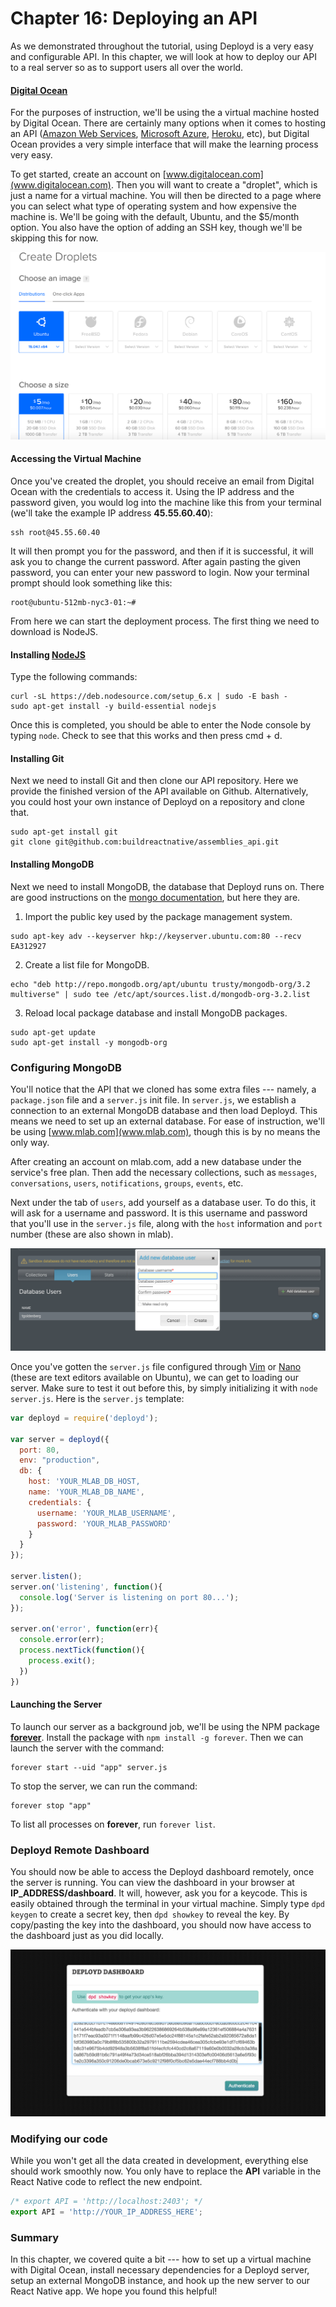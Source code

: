 # Chapter 16: Deploying an API

As we demonstrated throughout the tutorial, using Deployd is a very easy and configurable API. In this chapter, we will look at how to deploy our API to a real server so as to support users all over the world.

#### [Digital Ocean](www.digitalocean.com)
For the purposes of instruction, we'll be using the a virtual machine hosted by Digital Ocean. There are certainly many options when it comes to hosting an API ([Amazon Web Services](https://aws.amazon.com/), [Microsoft Azure](https://azure.microsoft.com/en-us/), [Heroku](https://www.heroku.com/), etc), but Digital Ocean provides a very simple interface that will make the learning process very easy.

To get started, create an account on [www.digitalocean.com](www.digitalocean.com). Then you will want to create a "droplet", which is just a name for a virtual machine. You will then be directed to a page where you can select what type of operating system and how expensive the machine is. We'll be going with the default, Ubuntu, and the $5/month option. You also have the option of adding an SSH key, though we'll be skipping this for now.

![do](/images/chapter-17/digitalocean_screen_shot.png)

#### Accessing the Virtual Machine
Once you've created the droplet, you should receive an email from Digital Ocean with the credentials to access it. Using the IP address and the password given, you would log into the machine like this from your terminal (we'll take the example IP address **45.55.60.40**):
```
ssh root@45.55.60.40
```
It will then prompt you for the password, and then if it is successful, it will ask you to change the current password. After again pasting the given password, you can enter your new password to login. Now your terminal prompt should look something like this:
```
root@ubuntu-512mb-nyc3-01:~#
```

From here we can start the deployment process. The first thing we need to download is NodeJS. 

#### Installing [NodeJS](https://nodejs.org/en/download/package-manager/)

Type the following commands:
```
curl -sL https://deb.nodesource.com/setup_6.x | sudo -E bash -
sudo apt-get install -y build-essential nodejs
```
Once this is completed, you should be able to enter the Node console by typing `node`. Check to see that this works and then press cmd + d.

#### Installing Git

Next we need to install Git and then clone our API repository. Here we provide the finished version of the API available on Github. Alternatively, you could host your own instance of Deployd on a repository and clone that.
```
sudo apt-get install git 
git clone git@github.com:buildreactnative/assemblies_api.git
```

#### Installing MongoDB

Next we need to install MongoDB, the database that Deployd runs on. There are good instructions on the [mongo documentation](https://docs.mongodb.com/manual/tutorial/install-mongodb-on-ubuntu/), but here they are.

1. 	Import the public key used by the package management system.
```
sudo apt-key adv --keyserver hkp://keyserver.ubuntu.com:80 --recv EA312927
```
2. 	Create a list file for MongoDB.
```
echo "deb http://repo.mongodb.org/apt/ubuntu trusty/mongodb-org/3.2 multiverse" | sudo tee /etc/apt/sources.list.d/mongodb-org-3.2.list
```
3. 	Reload local package database and install MongoDB packages.
```
sudo apt-get update
sudo apt-get install -y mongodb-org
```

### Configuring MongoDB

You'll notice that the API that we cloned has some extra files --- namely, a `package.json` file and a `server.js` init file. In `server.js`, we establish a connection to an external MongoDB database and then load Deployd. This means we need to set up an external database. For ease of instruction, we'll be using [www.mlab.com](www.mlab.com), though this is by no means the only way.

After creating an account on mlab.com, add a new database under the service's free plan. Then add the necessary collections, such as `messages`, `conversations`, `users`, `notifications`, `groups`, `events`, etc. 

Next under the tab of `users`, add yourself as a database user. To do this, it will ask for a username and password. It is this username and password that you'll use in the `server.js` file, along with the `host` information and `port` number (these are also shown in mlab).

![mlab](/images/chapter-17/mlab_screenshot.png)

Once you've gotten the `server.js` file configured through [Vim](http://www.tldp.org/LDP/intro-linux/html/sect_06_02.html) or [Nano](http://www.howtogeek.com/howto/42980/the-beginners-guide-to-nano-the-linux-command-line-text-editor/) (these are text editors available on Ubuntu), we can get to loading our server. Make sure to test it out before this, by simply initializing it with `node server.js`. Here is the `server.js` template:

```JavaScript
var deployd = require('deployd');

var server = deployd({
  port: 80,
  env: "production",
  db: {
    host: 'YOUR_MLAB_DB_HOST,
    name: 'YOUR_MLAB_DB_NAME',
    credentials: {
      username: 'YOUR_MLAB_USERNAME',
      password: 'YOUR_MLAB_PASSWORD' 
    }
  }
});

server.listen();
server.on('listening', function(){
  console.log('Server is listening on port 80...');
});

server.on('error', function(err){
  console.error(err);
  process.nextTick(function(){
    process.exit();
  })
})
```

#### Launching the Server

To launch our server as a background job, we'll be using the NPM package **[forever](https://github.com/foreverjs/forever)**. Install the package with `npm install -g forever`. Then we can launch the server with the command:
```
forever start --uid "app" server.js
```
To stop the server, we can run the command:
```
forever stop "app"
```
To list all processes on **forever**, run `forever list`.

### Deployd Remote Dashboard

You should now be able to access the Deployd dashboard remotely, once the server is running. You can view the dashboard in your browser at **IP_ADDRESS/dashboard**. It will, however, ask you for a keycode. This is easily obtained through the terminal in your virtual machine. Simply type `dpd keygen` to create a secret key, then `dpd showkey` to reveal the key. By copy/pasting the key into the dashboard, you should now have access to the dashboard just as you did locally.

![keygen](/images/chapter-17/deployd_keygen.png)
### Modifying our code

While you won't get all the data created in development, everything else should work smoothly now. You only have to replace the **API** variable in the React Native code to reflect the new endpoint.

```javascript
/* export API = 'http://localhost:2403'; */
export API = 'http://YOUR_IP_ADDRESS_HERE';
```

### Summary

In this chapter, we covered quite a bit --- how to set up a virtual machine with Digital Ocean, install necessary dependencies for a Deployd server, setup an external MongoDB instance, and hook up the new server to our React Native app. We hope you found this helpful!